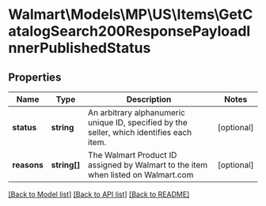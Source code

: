# Walmart\Models\MP\US\Items\GetCatalogSearch200ResponsePayloadInnerPublishedStatus

## Properties

Name | Type | Description | Notes
------------ | ------------- | ------------- | -------------
**status** | **string** | An arbitrary alphanumeric unique ID, specified by the seller, which identifies each item. | [optional]
**reasons** | **string[]** | The Walmart Product ID assigned by Walmart to the item when listed on Walmart.com | [optional]


[[Back to Model list]](./) [[Back to API list]](../../../../../README.md#supported-apis) [[Back to README]](../../../../../README.md)
